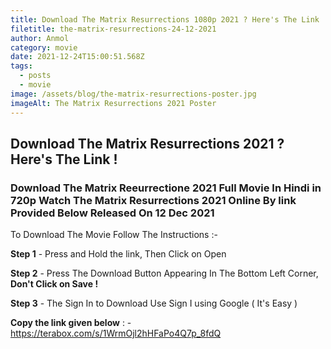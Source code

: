 ```yaml
---
title: Download The Matrix Resurrections 1080p 2021 ? Here's The Link !
filetitle: the-matrix-resurrections-24-12-2021
author: Anmol
category: movie
date: 2021-12-24T15:00:51.568Z
tags:
  - posts
  - movie
image: /assets/blog/the-matrix-resurrections-poster.jpg
imageAlt: The Matrix Resurrections 2021 Poster
---
```

## **Download The Matrix Resurrections 2021 ? Here's The Link !**



### **Download** The Matrix Reeurrectione **2021** Full Movie In Hindi in 720p Watch The Matrix Resurrections 2021 Online By link Provided Below Released On 12 Dec 2021

To Download The Movie Follow The Instructions :-

**Step 1** - Press and Hold the link, Then Click on Open

**Step 2** - Press The Download Button Appearing In The Bottom Left Corner, **Don't Click on Save !**

**Step 3** - The Sign In to Download Use Sign I using Google ( It's Easy )





**Copy the link given below** : -https://terabox.com/s/1WrmOjl2hHFaPo4Q7p_8fdQ